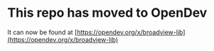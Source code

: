 # This repo has moved to OpenDev

It can now be found at [https://opendev.org/x/broadview-lib](https://opendev.org/x/broadview-lib)
